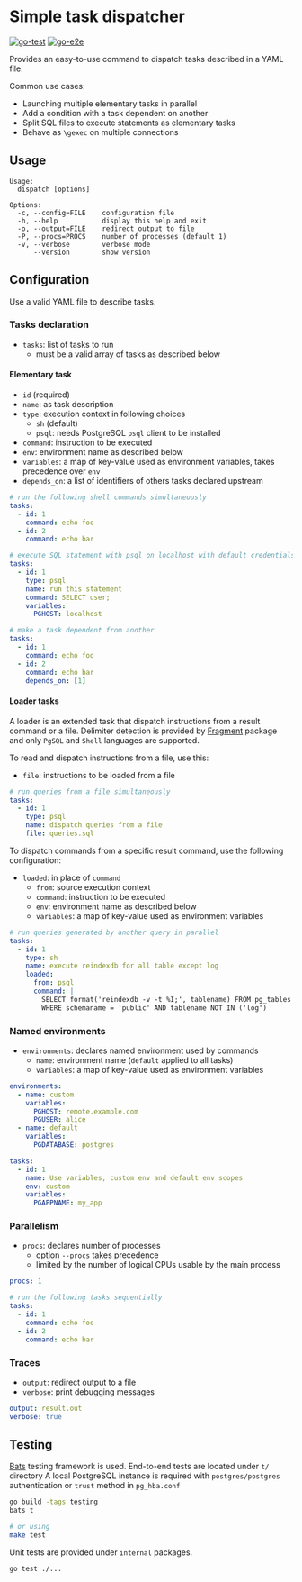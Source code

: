 # Simple task dispatcher

[![go-test](https://github.com/fljdin/dispatch/actions/workflows/go-test.yml/badge.svg)](https://github.com/fljdin/dispatch/actions/workflows/go-test.yml)
[![go-e2e](https://github.com/fljdin/dispatch/actions/workflows/go-e2e.yml/badge.svg)](https://github.com/fljdin/dispatch/actions/workflows/go-e2e.yml)

Provides an easy-to-use command to dispatch tasks described in a YAML file.

Common use cases:

* Launching multiple elementary tasks in parallel
* Add a condition with a task dependent on another
* Split SQL files to execute statements as elementary tasks
* Behave as `\gexec` on multiple connections

## Usage

```text
Usage:
  dispatch [options]

Options:
  -c, --config=FILE    configuration file
  -h, --help           display this help and exit
  -o, --output=FILE    redirect output to file
  -P, --procs=PROCS    number of processes (default 1)
  -v, --verbose        verbose mode
      --version        show version
```

## Configuration

Use a valid YAML file to describe tasks.

### Tasks declaration

* `tasks`: list of tasks to run
  * must be a valid array of tasks as described below

#### Elementary task

- `id` (required)
- `name`: as task description
- `type`: execution context in following choices
  + `sh` (default)
  + `psql`: needs PostgreSQL `psql` client to be installed
- `command`: instruction to be executed
- `env`: environment name as described below
- `variables`: a map of key-value used as environment variables, takes
  precedence over `env`
- `depends_on`: a list of identifiers of others tasks declared upstream

```yaml
# run the following shell commands simultaneously
tasks:
  - id: 1
    command: echo foo
  - id: 2
    command: echo bar
```

```yaml
# execute SQL statement with psql on localhost with default credentials
tasks:
  - id: 1
    type: psql
    name: run this statement
    command: SELECT user;
    variables:
      PGHOST: localhost
```

```yaml
# make a task dependent from another
tasks:
  - id: 1
    command: echo foo
  - id: 2
    command: echo bar
    depends_on: [1]
```

#### Loader tasks

A loader is an extended task that dispatch instructions from a result command or
a file. Delimiter detection is provided by [Fragment] package and only `PgSQL`
and `Shell` languages are supported.

[Fragment]: https://github.com/fljdin/fragment

To read and dispatch instructions from a file, use this:

- `file`: instructions to be loaded from a file

```yaml
# run queries from a file simultaneously
tasks:
  - id: 1
    type: psql
    name: dispatch queries from a file
    file: queries.sql
```

To dispatch commands from a specific result command, use the following
configuration:

- `loaded`: in place of `command`
  - `from`: source execution context
  - `command`: instruction to be executed
  - `env`: environment name as described below
  - `variables`: a map of key-value used as environment variables

```yaml
# run queries generated by another query in parallel
tasks:
  - id: 1
    type: sh
    name: execute reindexdb for all table except log
    loaded:
      from: psql
      command: |
        SELECT format('reindexdb -v -t %I;', tablename) FROM pg_tables
        WHERE schemaname = 'public' AND tablename NOT IN ('log')
```

### Named environments

* `environments`: declares named environment used by commands
  * `name`: environment name (`default` applied to all tasks)
  * `variables`: a map of key-value used as environment variables

```yaml
environments:
  - name: custom
    variables:
      PGHOST: remote.example.com
      PGUSER: alice
  - name: default
    variables:
      PGDATABASE: postgres

tasks:
  - id: 1
    name: Use variables, custom env and default env scopes
    env: custom
    variables:
      PGAPPNAME: my_app
```

### Parallelism

* `procs`: declares number of processes
  - option `--procs` takes precedence
  - limited by the number of logical CPUs usable by the main process

```yaml
procs: 1

# run the following tasks sequentially
tasks:
  - id: 1
    command: echo foo
  - id: 2
    command: echo bar
```

### Traces

* `output`: redirect output to a file
* `verbose`: print debugging messages

```yaml
output: result.out
verbose: true
```

## Testing

[Bats](https://bats-core.readthedocs.io) testing framework is used. End-to-end
tests are located under `t/` directory A local PostgreSQL instance is required
with `postgres/postgres` authentication or `trust` method in `pg_hba.conf`

```sh
go build -tags testing
bats t

# or using
make test
```

Unit tests are provided under `internal` packages.

```sh
go test ./...
```
